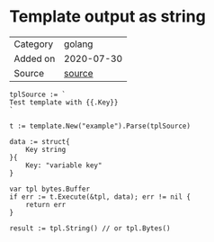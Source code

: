 # Template output as string
 
<table>
  <tbody>
    <tr>
      <td>Category</td>
      <td>golang</td>
    </tr>
   <tr>
      <td>Added on</td>
      <td>2020-07-30</td>
    </tr>
    <tr>
      <td>Source</td>
      <td><a href="https://coderwall.com/p/ns60fq/simply-output-go-html-template-execution-to-strings">source</a></td>
    </tr>
  </tbody>
</table>


```golang
tplSource := `
Test template with {{.Key}}
`

t := template.New("example").Parse(tplSource)

data := struct{
    Key string
}{
    Key: "variable key"
}

var tpl bytes.Buffer
if err := t.Execute(&tpl, data); err != nil {
    return err
}

result := tpl.String() // or tpl.Bytes()
```
